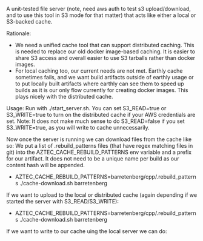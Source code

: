 A unit-tested file server (note, need aws auth to test s3 upload/download, and to use this tool in S3 mode for that matter) that acts like either a local or S3-backed cache.

Rationale:
- We need a unified cache tool that can support distributed caching. This is needed to replace our old docker image-based caching. It is easier to share S3 access and overall easier to use S3 tarballs rather than docker images.
- For local caching too, our current needs are not met. Earthly cache sometimes fails, and we want build artifacts outside of earthly usage or to put locally built artifacts where earthly can see them to speed up builds as it is our only flow currently for creating docker images. This plays nicely with the distributed cache.

Usage:
Run with ./start_server.sh. You can set S3_READ=true or S3_WRITE=true to turn on the distributed cache if your AWS credentials are set.
Note: It does not make much sense to do S3_READ=false if you set S3_WRITE=true, as you will write to cache unnecessarily.

Now once the server is running we can download files from the cache like so:
We put a list of .rebuild_patterns files (that have regex matching files in git) into the AZTEC_CACHE_REBUILD_PATTERNS env variable and a prefix for our artifact.
It does not need to be a unique name per build as our content hash will be appended.
- AZTEC_CACHE_REBUILD_PATTERNS=barretenberg/cpp/.rebuild_patterns ./cache-download.sh barretenberg

If we want to upload to the local or distributed cache (again depending if we started the server with S3_READ/S3_WRITE):
- AZTEC_CACHE_REBUILD_PATTERNS=barretenberg/cpp/.rebuild_patterns ./cache-download.sh barretenberg

If we want to write to our cache uing the local server we can do: